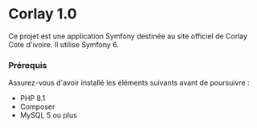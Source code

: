 # Corlay 1.0

Ce projet est une application Symfony destinée au site officiel de Corlay Cote d'ivoire. Il utilise Symfony 6.

### Prérequis
Assurez-vous d'avoir installé les éléments suivants avant de poursuivre :

- PHP 8.1
- Composer
- MySQL 5 ou plus
